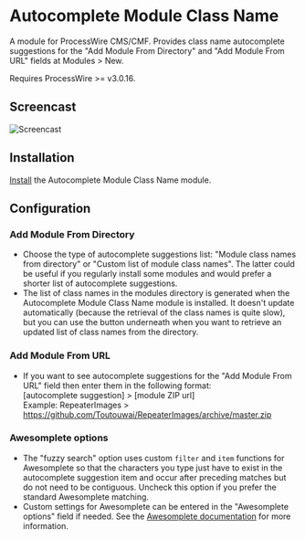 # Autocomplete Module Class Name

A module for ProcessWire CMS/CMF. Provides class name autocomplete suggestions for the "Add Module From Directory" and "Add Module From URL" fields at Modules > New.

Requires ProcessWire >= v3.0.16.

## Screencast

![Screencast](https://user-images.githubusercontent.com/1538852/60233595-10562000-98f5-11e9-9888-90421a99e21c.gif)

## Installation

[Install](http://modules.processwire.com/install-uninstall/) the Autocomplete Module Class Name module.

## Configuration

### Add Module From Directory

* Choose the type of autocomplete suggestions list: "Module class names from directory" or "Custom list of module class names". The latter could be useful if you regularly install some modules and would prefer a shorter list of autocomplete suggestions.
* The list of class names in the modules directory is generated when the Autocomplete Module Class Name module is installed. It doesn't update automatically (because the retrieval of the class names is quite slow), but you can use the button underneath when you want to retrieve an updated list of class names from the directory.

### Add Module From URL

* If you want to see autocomplete suggestions for the "Add Module From URL" field then enter them in the following format:  
[autocomplete suggestion] > [module ZIP url]  
Example: RepeaterImages > https://github.com/Toutouwai/RepeaterImages/archive/master.zip

### Awesomplete options

* The "fuzzy search" option uses custom `filter` and `item` functions for Awesomplete so that the characters you type just have to exist in the autocomplete suggestion item and occur after preceding matches but do not need to be contiguous. Uncheck this option if you prefer the standard Awesomplete matching.
* Custom settings for Awesomplete can be entered in the "Awesomplete options" field if needed. See the [Awesomplete documentation](https://leaverou.github.io/awesomplete/) for more information.
